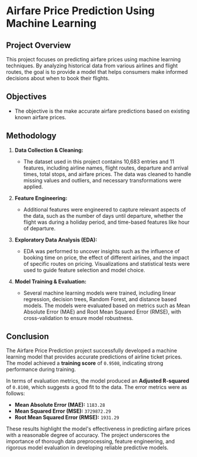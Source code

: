 # Airfare Price Prediction Using Machine Learning

## Project Overview

This project focuses on predicting airfare prices using machine learning techniques. By analyzing historical data from various airlines and flight routes, the goal is to provide a model that helps consumers make informed decisions about when to book their flights.

## Objectives

- The objective is the make accurate airfare predictions based on existing known airfare prices.

## Methodology

1. **Data Collection & Cleaning:**
   - The dataset used in this project contains 10,683 entries and 11 features, including airline names, flight routes, departure and arrival times, total stops, and airfare prices. The data was cleaned to handle missing values and outliers, and necessary transformations were applied.

2. **Feature Engineering:**
   - Additional features were engineered to capture relevant aspects of the data, such as the number of days until departure, whether the flight was during a holiday period, and time-based features like hour of departure.

3. **Exploratory Data Analysis (EDA):**
   - EDA was performed to uncover insights such as the influence of booking time on price, the effect of different airlines, and the impact of specific routes on pricing. Visualizations and statistical tests were used to guide feature selection and model choice.

4. **Model Training & Evaluation:**
   - Several machine learning models were trained, including linear regression, decision trees, Random Forest, and distance based models. The models were evaluated based on metrics such as Mean Absolute Error (MAE) and Root Mean Squared Error (RMSE), with cross-validation to ensure model robustness.

## Conclusion

The Airfare Price Prediction project successfully developed a machine learning model that provides accurate predictions of airline ticket prices. The model achieved a **training score** of `0.9508`, indicating strong performance during training.

In terms of evaluation metrics, the model produced an **Adjusted R-squared** of `0.8100`, which suggests a good fit to the data. The error metrics were as follows:

- **Mean Absolute Error (MAE):** `1183.28`
- **Mean Squared Error (MSE):** `3729872.29`
- **Root Mean Squared Error (RMSE):** `1931.29`

These results highlight the model's effectiveness in predicting airfare prices with a reasonable degree of accuracy. The project underscores the importance of thorough data preprocessing, feature engineering, and rigorous model evaluation in developing reliable predictive models.

